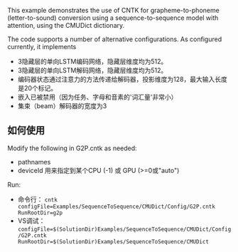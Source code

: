 This example demonstrates the use of CNTK for grapheme-to-phoneme (letter-to-sound) conversion using a sequence-to-sequence model with attention, using the CMUDict dictionary.

The code supports a number of alternative configurations. As configured currently, it implements

* 3隐藏层的单向LSTM编码网络，隐藏层维度均为512。
* 3隐藏层的单向LSTM解码网络，隐藏层维度均为512。
* 编码器状态通过注意力的方法传递给解码器，投影维度为128，最大输入长度是20个标记。
* 嵌入已被禁用（因为任务、字母和音素的'词汇量'非常小）
* 集束（beam）解码器的宽度为3

## 如何使用

Modify the following in G2P.cntk as needed:

* pathnames
* deviceId 用来指定到某个CPU (-1) 或 GPU (>=0或"auto")

Run:

* 命令行： ```cntk  configFile=Examples/SequenceToSequence/CMUDict/Config/G2P.cntk  RunRootDir=g2p```
* VS调试： ```configFile=$(SolutionDir)Examples/SequenceToSequence/CMUDict/Config/G2P.cntk  RunRootDir=$(SolutionDir)Examples/SequenceToSequence/CMUDict```